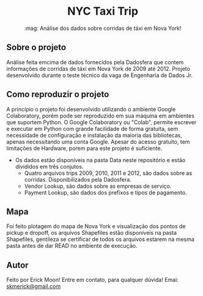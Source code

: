 <h1 align="center">NYC Taxi Trip</h1>
<p align="center">:mag: Análise dos dados sobre corridas de táxi em Nova York!</p>



## Sobre o projeto

Análise feita emcima de dados fornecidos pela Dadosfera que contem informações de corridas de táxi em Nova York de 2009 até 2012.
Projeto desenvolvido durante o teste técnico da vaga de Engenharia de Dados Jr.

## Como reproduzir o projeto

A princípio o projeto foi desenvolvido utilizando o ambiente Google Colaboratory, porém pode ser reproduzido em sua máquina em ambientes que suportem Python.
O Google Colaboratory ou "Colab", permite escrever e executar em Python com grande facilidade de forma gratuita, sem necessidade de configuração e instalação da maioria das bibliotecas, apenas necessitando uma conta Google. Apesar do acesso gratuito, tem limitações de Hardware, porem para este projeto é suficiente.

- Os dados estão disponíveis na pasta Data neste repositório e estão divididos em três conjutos.
  - Quatro arquivos trips 2009, 2010, 2011 e 2012, são dados sobre as corridas. Disponibilizados pela Dadosfera.
  - Vendor Lookup, são dados sobre as empresas de serviço.
  - Payment Lookup, são dados dos prefixos e tipos de pagamento.

## Mapa

Foi feito plotagem do mapa de Nova York e visualização dos pontos de pickup e dropoff, os arquivos Shapefiles estão disponíveis na pasta Shapefiles, gentileza se certificar de todos os arquivos estarem na mesma pasta antes de dar READ no ambiente de execução.

## Autor

Feito por Erick Moon!
Entre em contato, para qualquer dúvida!
Emai: skmerick@gmail.com
